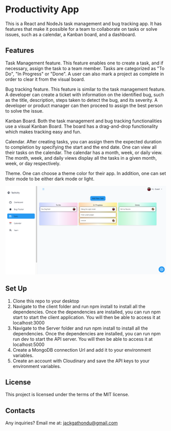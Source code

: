 
# Productivity App

This is a React and NodeJs task management and bug tracking app. It has features that make it possible for a team to collaborate on tasks or solve issues, such as a calendar, a Kanban board, and a dashboard.


## Features
Task Management feature. This feature enables one to create a task, and if necessary, assign the task to a team member. Tasks are categorized as "To Do", "In Progress" or "Done". A user can also mark a project as complete in order to clear it from the visual board.


Bug tracking feature. This feature is similar to the task management feature. A developer can create a ticket with information on the identified bug, such as the title, description, steps taken to detect the bug, and its severity. A developer or product manager can then proceed to assign the best person to solve the issue.


Kanban Board. Both the task management and bug tracking functionalities use a visual Kanban Board. The board has a drag-and-drop functionality which makes tracking easy and fun.


Calendar. After creating tasks, you can assign them the expected duration to completion by specifying the start and the end date. One can view all their tasks on the calendar. The calendar has a month, week, or daily view. The month, week, and daily views display all the tasks in a given month, week, or day respectively.

Theme. One can choose a theme color for their app. In addition, one can set their mode to be either dark mode or light. 




![Screenshot](Screenshot.png)





## Set Up
1. Clone this repo to your desktop
2. Navigate to the client folder and run npm install to install all the dependencies. Once the dependencies are installed, you can run npm start to start the client application. You will then be able to access it at localhost:3000
3. Navigate to the Server folder and run npm install to install all the dependencies. Once the dependencies are installed, you can run npm run dev to start the API server. You will then be able to access it at localhost:5000
4. Create a MongoDB connection Url and add it to your environment variables.
5. Create an account with Cloudinary and save the API keys to your environment variables.
## License 
This project is licensed under the terms of the MIT license.
## Contacts
Any inquiries? Email me at: jackgathondu@gmail.com
